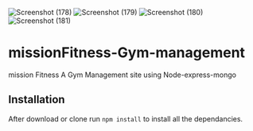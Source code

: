 ![Screenshot (178)](https://user-images.githubusercontent.com/55954257/116416374-e9056c80-a857-11eb-8537-110090c018d2.png)
![Screenshot (179)](https://user-images.githubusercontent.com/55954257/116416387-ec005d00-a857-11eb-8c1e-91f1aea205ac.png)
![Screenshot (180)](https://user-images.githubusercontent.com/55954257/116416390-ec98f380-a857-11eb-93a3-cd3a95070389.png)
![Screenshot (181)](https://user-images.githubusercontent.com/55954257/116416397-edca2080-a857-11eb-94e0-030ad1eebe12.png)
# missionFitness-Gym-management
mission Fitness A Gym Management site using Node-express-mongo
## Installation 
After download or clone run `npm install` to install all the dependancies.
